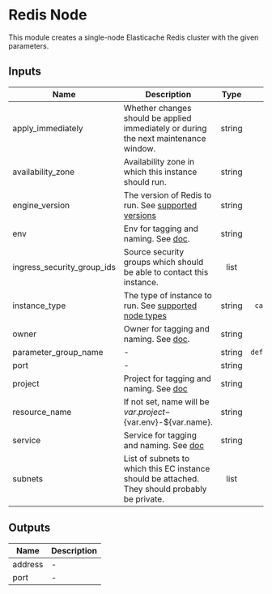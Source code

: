 # Redis Node

This module creates a single-node Elasticache Redis cluster with the given
parameters.

<!-- START -->
## Inputs

| Name | Description | Type | Default | Required |
|------|-------------|:----:|:-----:|:-----:|
| apply\_immediately | Whether changes should be applied immediately or during the next maintenance window. | string | `true` | no |
| availability\_zone | Availability zone in which this instance should run. | string | - | yes |
| engine\_version | The version of Redis to run. See [supported versions](https://docs.aws.amazon.com/AmazonElastiCache/latest/red-ug/supported-engine-versions.html) | string | `4.0.10` | no |
| env | Env for tagging and naming. See [doc](../README.md#consistent-tagging). | string | - | yes |
| ingress\_security\_group\_ids | Source security groups which should be able to contact this instance. | list | - | yes |
| instance\_type | The type of instance to run. See [supported node types](https://docs.aws.amazon.com/AmazonElastiCache/latest/red-ug/CacheNodes.SupportedTypes.html) | string | `cache.m4.large` | no |
| owner | Owner for tagging and naming. See [doc](../README.md#consistent-tagging). | string | - | yes |
| parameter\_group\_name | - | string | `default.redis3.2` | no |
| port | - | string | `6379` | no |
| project | Project for tagging and naming. See [doc](../README.md#consistent-tagging) | string | - | yes |
| resource\_name | If not set, name will be ${var.project}-${var.env}-${var.name}. | string | `` | no |
| service | Service for tagging and naming. See [doc](../README.md#consistent-tagging) | string | `redis` | no |
| subnets | List of subnets to which this EC instance should be attached. They should probably be private. | list | - | yes |

## Outputs

| Name | Description |
|------|-------------|
| address | - |
| port | - |

<!-- END -->

